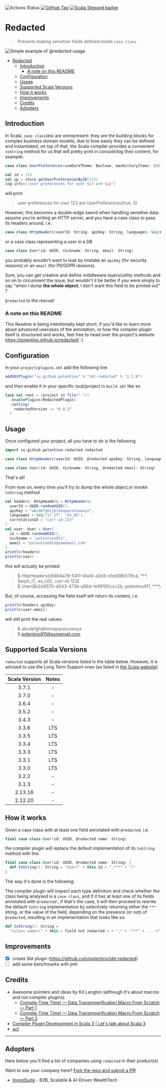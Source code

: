 ![Actions Status](https://github.com/polentino/redacted/actions/workflows/ci.yml/badge.svg)
[![GitHub Tag](https://img.shields.io/github/v/tag/polentino/redacted?sort=semver&label=Latest%20Tag&color=limegreen&logo=git&logoColor=limegreen)](https://github.com/polentino/redacted/releases)
[![Scala Steward badge](https://img.shields.io/badge/Scala_Steward-helping-blue.svg?style=flat&logo=data:image/png;base64,iVBORw0KGgoAAAANSUhEUgAAAA4AAAAQCAMAAAARSr4IAAAAVFBMVEUAAACHjojlOy5NWlrKzcYRKjGFjIbp293YycuLa3pYY2LSqql4f3pCUFTgSjNodYRmcXUsPD/NTTbjRS+2jomhgnzNc223cGvZS0HaSD0XLjbaSjElhIr+AAAAAXRSTlMAQObYZgAAAHlJREFUCNdNyosOwyAIhWHAQS1Vt7a77/3fcxxdmv0xwmckutAR1nkm4ggbyEcg/wWmlGLDAA3oL50xi6fk5ffZ3E2E3QfZDCcCN2YtbEWZt+Drc6u6rlqv7Uk0LdKqqr5rk2UCRXOk0vmQKGfc94nOJyQjouF9H/wCc9gECEYfONoAAAAASUVORK5CYII=)](https://scala-steward.org)
<!-- commented out until I figure out why they're not updated anymore
![Sonatype Nexus (Releases)](https://img.shields.io/nexus/r/io.github.polentino/redacted_3.1.3?server=https%3A%2F%2Fs01.oss.sonatype.org&label=Sonatype%20-%20redacted&color=blue)
![Sonatype Nexus (Releases)](https://img.shields.io/nexus/r/io.github.polentino/redacted-plugin_3.1.3?server=https%3A%2F%2Fs01.oss.sonatype.org&label=Sonatype%20-%20redacted%20plugin&color=blue)
-->

# Redacted

> Prevents leaking sensitive fields defined inside `case class`.

![Simple example of @redacted usage](demo/redacted-example.gif "Sample usage")

<!-- TOC -->

* [Redacted](#redacted)
    * [Introduction](#introduction)
        * [A note on this README](#a-note-on-this-readme)
    * [Configuration](#configuration)
    * [Usage](#usage)
    * [Supported Scala Versions](#supported-scala-versions)
    * [How it works](#how-it-works)
    * [Improvements](#improvements)
    * [Credits](#credits)
    * [Adopters](#adopters)

<!-- TOC -->

## Introduction

In Scala, `case class`(es) are omnipresent: they are the building blocks for complex business domain models, due to how
easily they can be defined and instantiated; on top of that, the Scala compiler provides a convenient `toString` method
for us that will pretty print in console/log their content, for example:

```scala 3
case class UserPreferences(useDarkTheme: Boolean, maxHistoryItems: Int)

val id = 123
val up = store.getUserPreferencesByID(123)
log.info(s"user preferences for user $id are $up")
```

will print

> user preferences for user 123 are UserPreferences(true, 5)

However, this becomes a double-edge sword when handling sensitive data: assume you're writing an HTTP server, and you
have a case class to pass its headers around, i.e.

```scala 3
case class HttpHeaders(userId: String, apiKey: String, languages: Seq[Locale], correlationId: String)
```

or a case class representing a user in a DB

```scala 3
case class User(id: UUID, nickname: String, email: String)
```

you probably wouldn't want to leak by mistake an `apiKey` (for security reasons) or an `email` (for PII/GDPR reasons).

Sure, you can get creative and define middleware layers/utility methods and so on to circumvent the issue, but wouldn't
it be better if you were simply to say "when I dump **the whole object**, I don't want this field to be printed out" ?

`@redacted` to the rescue!

### A note on this README

This Readme is being intentionally kept short; if you'd like to learn more about advanced usecases of the annotation, or
how the compiler plugin itself is structured and works, feel free to head over the project's
website https://polentino.github.io/redacted/ :) 

## Configuration

In your `project/plugins.sbt` add the following line

```scala
addSbtPlugin("io.github.polentino" % "sbt-redacted" % "1.1.0")
```

and then enable it in your specific (sub)project in `build.sbt` like so

```scala
lazy val root = (project in file("."))
  .enablePlugins(RedactedPlugin)
  .setting(
    redactedVersion := "0.9.2"
  )
```

## Usage

Once configured your project, all you have to do is the following

```scala 3
import io.github.polentino.redacted.redacted

case class HttpHeaders(userId: UUID, @redacted apiKey: String, languages: Seq[Locale], correlationId: String)

case class User(id: UUID, nickname: String, @redacted email: String)
```

That's all!

From now on, every time you'll try to dump the whole object,or invoke `toString` method

```scala 3
val headers: HttpHeaders = HttpHeaders(
  userId = UUID.randomUUID(),
  apiKey = "abcdefghijklmnopqrstuvwxyz",
  languages = Seq("it_IT", "en_US"),
  correlationId = "corr-id-123"
)
val user: User = User(
  id = UUID.randomUUID(),
  nickname = "polentino911",
  email = "polentino911@somemail.com"
)
println(headers)
println(user)
```

this will actually be printed
> $ HttpHeaders(d58b6a78-5411-4bd4-a0d3-e1ed38b579c4, ***, Seq(it_IT, en_US), corr-id-123)  
> $ User(8b2d4570-d043-473b-a56d-fe98105ccc2b, polentino911, ***)

But, of course, accessing the field itself will return its content, i.e.

```scala 3
println(headers.apiKey)
println(user.email)
```

will still print the real values:
> $ abcdefghijklmnopqrstuvwxyz   
> $ polentino911@somemail.com

## Supported Scala Versions

`redacted` supports all Scala versions listed in the table below. However, it is advised to use the Long Term Support
ones (as listed in [the Scala website](https://www.scala-lang.org/download/all.html)).

| Scala Version | Notes |
|:-------------:|:-----:|
|     3.7.1     |   -   |
|     3.7.0     |   -   |
|     3.6.4     |   -   |
|     3.5.2     |   -   |
|     3.4.3     |   -   |
|     3.3.6     |  LTS  |
|     3.3.5     |  LTS  |
|     3.3.4     |  LTS  |
|     3.3.3     |  LTS  |
|     3.3.1     |  LTS  |
|     3.3.0     |  LTS  |
|     3.2.2     |   -   |
|     3.1.3     |   -   |
|    2.13.16    |   -   |
|    2.12.20    |   -   |

## How it works

Given a case class with at least one field annotated with `@redacted`, i.e.

```scala 3
final case class User(id: UUID, @redacted name: String)
```

the compiler plugin will replace the default implementation of its `toString` method with this

```scala 3
final case class User(id: UUID, @redacted name: String) {
  def toString(): String = "User(" + this.id + ",***" + ")"
}
```

The way it's done is the following:

The compiler plugin will inspect each type definition and check whether the class being analysed is a `case class`, and
if it has at least one of its fields annotated with `@redacted` ; if that's the case, it will then proceed to rewrite
the default `toString` implementation by selectively returning either the `***` string, or the value of the field,
depending on the presence (or not) of `@redacted`, resulting in an implementation that looks like so:

```scala 3
def toString(): String =
  "<class name>(" + this.< field not redacted > + "," + "***" + ... +")"
```

## Improvements

* [x] create Sbt plugin (https://github.com/polentino/sbt-redacted)
* [ ] add some benchmarks with jmh

## Credits

* Awesome pointers and ideas by Kit Langton (although it's about macros and not compiler plugins)
    * [Compile-Time Time! — Data Transmogrification Macro From Scratch — Part 1](https://www.youtube.com/watch?v=h9hCm7GRbfE)
    * [Compile-Time Time! — Data Transmogrification Macro From Scratch — Part 2](https://www.youtube.com/watch?v=w7pzqHXGnf8)
* [Compiler Plugin Development in Scala 3 | Let's talk about Scala 3](https://www.youtube.com/watch?v=oqYd_Lwj2p0)
* [act](https://github.com/nektos/act)

---

## Adopters

Here below you'll find a list of companies using `redacted` in their product(s)

Want to see your company here? [Fork the repo and submit a PR](https://github.com/polentino/redacted/fork)!

* [InvestSuite](https://www.investsuite.com) - B2B, Scalable & AI-Driven WealthTech
